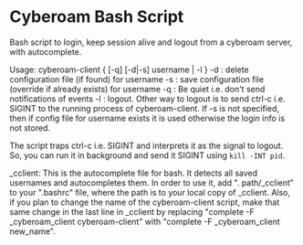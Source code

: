 # Cyberoam Bash Script
Bash script to login, keep session alive and logout from a cyberoam server, with autocomplete.

Usage: cyberoam-client { [-q] [-d|-s] username | -l } 
-d : delete configuration file (if found) for username
-s : save configuration file (override if already exists) for username
-q : Be quiet i.e. don't send notifications of events
-l : logout. Other way to logout is to send ctrl-c i.e. SIGINT to the running process of cyberoam-client.
If -s is not specified, then if config file for username exists it is used otherwise the login info is not stored.

The script traps ctrl-c i.e. SIGINT and interprets it as the signal to logout. So, you can run it in background and send it SIGINT using `kill -INT pid`.

_cclient:
This is the autocomplete file for bash. It detects all saved usernames and autocompletes them.
In order to use it, add ". path/_cclient" to your ".bashrc" file, where the path is to your local copy of _cclient.
Also, if you plan to change the name of the cyberoam-client script, make that same change in the last line in _cclient by replacing "complete -F _cyberoam_client cyberoam-client" with "complete -F _cyberoam_client new_name".